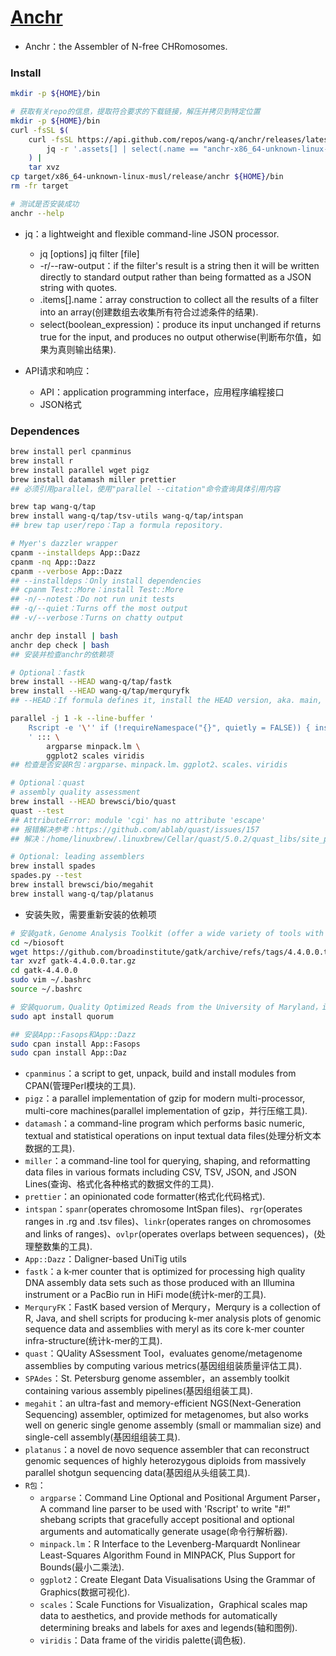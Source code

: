 # [Anchr](https://github.com/wang-q/anchr)

* Anchr：the Assembler of N-free CHRomosomes.

### Install

```bash
mkdir -p ${HOME}/bin

# 获取有关repo的信息，提取符合要求的下载链接，解压并拷贝到特定位置
mkdir -p ${HOME}/bin
curl -fsSL $(
    curl -fsSL https://api.github.com/repos/wang-q/anchr/releases/latest |
        jq -r '.assets[] | select(.name == "anchr-x86_64-unknown-linux-musl.tar.gz").browser_download_url'
    ) |
    tar xvz
cp target/x86_64-unknown-linux-musl/release/anchr ${HOME}/bin
rm -fr target

# 测试是否安装成功
anchr --help
```

* jq：a lightweight and flexible command-line JSON processor.
    * jq [options] jq filter [file]
    * -r/--raw-output：if the filter's result is a string then it will be written directly to standard output rather than being formatted as a JSON string with quotes.
    * .items[].name：array construction to collect all the results of a filter into an array(创建数组去收集所有符合过滤条件的结果).
    * select(boolean_expression)：produce its input unchanged if returns true for the input, and produces no output otherwise(判断布尔值，如果为真则输出结果).

* API请求和响应：
    * API：application programming interface，应用程序编程接口
    * JSON格式

### Dependences

```bash
brew install perl cpanminus
brew install r
brew install parallel wget pigz
brew install datamash miller prettier
## 必须引用parallel，使用"parallel --citation"命令查询具体引用内容

brew tap wang-q/tap
brew install wang-q/tap/tsv-utils wang-q/tap/intspan
## brew tap user/repo：Tap a formula repository.

# Myer's dazzler wrapper
cpanm --installdeps App::Dazz
cpanm -nq App::Dazz
cpanm --verbose App::Dazz
## --installdeps：Only install dependencies
## cpanm Test::More：install Test::More
## -n/--notest：Do not run unit tests
## -q/--quiet：Turns off the most output
## -v/--verbose：Turns on chatty output

anchr dep install | bash
anchr dep check | bash
## 安装并检查anchr的依赖项

# Optional：fastk
brew install --HEAD wang-q/tap/fastk
brew install --HEAD wang-q/tap/merquryfk
## --HEAD：If formula defines it, install the HEAD version, aka. main, trunk, unstable, master(安装最新开发版本，此版本不一定稳定)

parallel -j 1 -k --line-buffer '
    Rscript -e '\'' if (!requireNamespace("{}", quietly = FALSE)) { install.packages("{}", repos="https://mirrors.tuna.tsinghua.edu.cn/CRAN") } '\''
    ' ::: \
        argparse minpack.lm \
        ggplot2 scales viridis
## 检查是否安装R包：argparse、minpack.lm、ggplot2、scales、viridis

# Optional：quast
# assembly quality assessment
brew install --HEAD brewsci/bio/quast
quast --test
## AttributeError: module 'cgi' has no attribute 'escape'
## 报错解决参考：https://github.com/ablab/quast/issues/157
## 解决：/home/linuxbrew/.linuxbrew/Cellar/quast/5.0.2/quast_libs/site_packages/jsontemplate/jsontemplate.py文件中的`cgi.escape`替换为`html.escape`，`import cgi`替换为`import html`

# Optional: leading assemblers
brew install spades
spades.py --test
brew install brewsci/bio/megahit
brew install wang-q/tap/platanus
```

* 安装失败，需要重新安装的依赖项

```bash
# 安装gatk，Genome Analysis Toolkit (offer a wide variety of tools with a primary focus on variant discovery and genotyping)
cd ~/biosoft
wget https://github.com/broadinstitute/gatk/archive/refs/tags/4.4.0.0.tar.gz -O gatk-4.4.0.0.tar.gz
tar xvzf gatk-4.4.0.0.tar.gz
cd gatk-4.4.0.0
sudo vim ~/.bashrc
source ~/.bashrc

# 安装quorum，Quality Optimized Reads from the University of Maryland，is an error corrector for Illumina reads
sudo apt install quorum

## 安装App::Fasops和App::Dazz
sudo cpan install App::Fasops
sudo cpan install App::Daz
```

* `cpanminus`：a script to get, unpack, build and install modules from CPAN(管理Perl模块的工具).
* `pigz`：a parallel implementation of gzip for modern multi-processor, multi-core machines(parallel implementation of gzip，并行压缩工具).
* `datamash`：a command-line program which performs basic numeric, textual and statistical operations on input textual data files(处理分析文本数据的工具).
* `miller`：a command-line tool for querying, shaping, and reformatting data files in various formats including CSV, TSV, JSON, and JSON Lines(查询、格式化各种格式的数据文件的工具).
* `prettier`：an opinionated code formatter(格式化代码格式).
* `intspan`：`spanr`(operates chromosome IntSpan files)、`rgr`(operates ranges in .rg and .tsv files)、`linkr`(operates ranges on chromosomes and links of ranges)、`ovlpr`(operates overlaps between sequences)，(处理整数集的工具).
* `App::Dazz`：Daligner-based UniTig utils
* `fastk`：a k‑mer counter that is optimized for processing high quality DNA assembly data sets such as those produced with an Illumina instrument or a PacBio run in HiFi mode(统计k-mer的工具).
* `MerquryFK`：FastK based version of Merqury，Merqury is a collection of R, Java, and shell scripts for producing k-mer analysis plots of genomic sequence data and assemblies with meryl as its core k-mer counter infra-structure(统计k-mer的工具).
* `quast`：QUality ASsessment Tool，evaluates genome/metagenome assemblies by computing various metrics(基因组组装质量评估工具).
* `SPAdes`：St. Petersburg genome assembler，an assembly toolkit containing various assembly pipelines(基因组组装工具).
* `megahit`：an ultra-fast and memory-efficient NGS(Next-Generation Sequencing) assembler, optimized for metagenomes, but also works well on generic single genome assembly (small or mammalian size) and single-cell assembly(基因组组装工具).
* `platanus`：a novel de novo sequence assembler that can reconstruct genomic sequences of
highly heterozygous diploids from massively parallel shotgun sequencing data(基因组从头组装工具).
* `R包`：
    * `argparse`：Command Line Optional and Positional Argument Parser，A command line parser to be used with 'Rscript' to write "#!" shebang scripts that gracefully accept positional and optional arguments and automatically generate usage(命令行解析器).
    * `minpack.lm`：R Interface to the Levenberg-Marquardt Nonlinear Least-Squares Algorithm Found in MINPACK, Plus Support for Bounds(最小二乘法).
    * `ggplot2`：Create Elegant Data Visualisations Using the Grammar of Graphics(数据可视化).
    * `scales`：Scale Functions for Visualization，Graphical scales map data to aesthetics, and provide methods for automatically determining breaks and labels for axes and legends(轴和图例).
    * `viridis`：Data frame of the viridis palette(调色板).